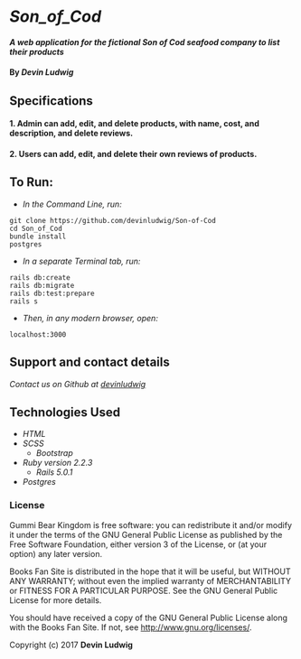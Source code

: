 # _Son_of_Cod_

#### _A web application for the fictional Son of Cod seafood company to list their products_

#### By _**Devin Ludwig**_

## Specifications

#### 1. Admin can add, edit, and delete products, with name, cost, and description, and delete reviews.
#### 2. Users can add, edit, and delete their own reviews of products.

## To Run:

* _In the Command Line, run:_
```
git clone https://github.com/devinludwig/Son-of-Cod
cd Son_of_Cod
bundle install
postgres
```

* _In a separate Terminal tab, run:_
```
rails db:create
rails db:migrate
rails db:test:prepare
rails s
```
* _Then, in any modern browser, open:_
```
localhost:3000
```

## Support and contact details

_Contact us on Github at [devinludwig](https://github.com/devinludwig)_

## Technologies Used

* _HTML_
* _SCSS_
  * _Bootstrap_
* _Ruby version 2.2.3_
  * _Rails 5.0.1_
* _Postgres_

### License

Gummi Bear Kingdom is free software: you can redistribute it and/or modify it under the terms of the GNU General Public License as published by the Free Software Foundation, either version 3 of the License, or (at your option) any later version.

Books Fan Site is distributed in the hope that it will be useful, but WITHOUT ANY WARRANTY; without even the implied warranty of MERCHANTABILITY or FITNESS FOR A PARTICULAR PURPOSE. See the GNU General Public License for more details.

You should have received a copy of the GNU General Public License along with the Books Fan Site. If not, see http://www.gnu.org/licenses/.

Copyright (c) 2017 **Devin Ludwig**
